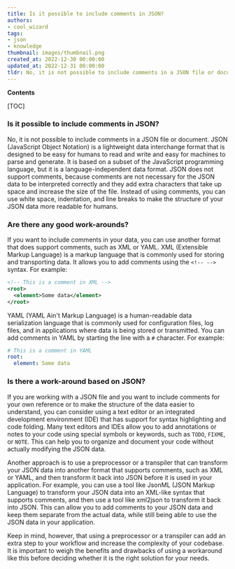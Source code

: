 ```yaml
---
title: Is it possible to include comments in JSON? 
authors:
- cool_wizard
tags:
- json
- knowledge
thumbnail: images/thumbnail.png
created_at: 2022-12-30 00:00:00
updated_at: 2022-12-31 00:00:00
tldr: No, it is not possible to include comments in a JSON file or document. If you want to include comments in your data, you can use another format that does support comments, such as XML or YAML.
---
```


**Contents**

[TOC]

### Is it possible to include comments in JSON?

No, it is not possible to include comments in a JSON file or document. JSON (JavaScript Object Notation) is a lightweight data interchange format that is designed to be easy for humans to read and write and easy for machines to parse and generate. It is based on a subset of the JavaScript programming language, but it is a language-independent data format. JSON does not support comments, because comments are not necessary for the JSON data to be interpreted correctly and they add extra characters that take up space and increase the size of the file. Instead of using comments, you can use white space, indentation, and line breaks to make the structure of your JSON data more readable for humans.

### Are there any good work-arounds?

If you want to include comments in your data, you can use another format that does support comments, such as XML or YAML. XML (Extensible Markup Language) is a markup language that is commonly used for storing and transporting data. It allows you to add comments using the `<!-- -->` syntax. For example:

```XML
<!-- This is a comment in XML -->
<root>
  <element>Some data</element>
</root>
```

YAML (YAML Ain't Markup Language) is a human-readable data serialization language that is commonly used for configuration files, log files, and in applications where data is being stored or transmitted. You can add comments in YAML by starting the line with a `#` character. For example:

```YAML
# This is a comment in YAML
root:
  element: Some data
```

### Is there a work-around based on JSON?

If you are working with a JSON file and you want to include comments for your own reference or to make the structure of the data easier to understand, you can consider using a text editor or an integrated development environment (IDE) that has support for syntax highlighting and code folding. Many text editors and IDEs allow you to add annotations or notes to your code using special symbols or keywords, such as `TODO`, `FIXME`, or `NOTE`. This can help you to organize and document your code without actually modifying the JSON data.

Another approach is to use a preprocessor or a transpiler that can transform your JSON data into another format that supports comments, such as XML or YAML, and then transform it back into JSON before it is used in your application. For example, you can use a tool like JsonML (JSON Markup Language) to transform your JSON data into an XML-like syntax that supports comments, and then use a tool like xml2json to transform it back into JSON. This can allow you to add comments to your JSON data and keep them separate from the actual data, while still being able to use the JSON data in your application.

Keep in mind, however, that using a preprocessor or a transpiler can add an extra step to your workflow and increase the complexity of your codebase. It is important to weigh the benefits and drawbacks of using a workaround like this before deciding whether it is the right solution for your needs.
